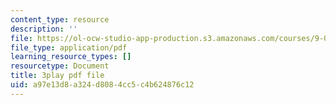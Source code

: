 ```yaml
---
content_type: resource
description: ''
file: https://ol-ocw-studio-app-production.s3.amazonaws.com/courses/9-00sc-introduction-to-psychology-fall-2011/a97e13d8a324d8084cc5c4b624876c12_z9XQpjNgeBI.pdf
file_type: application/pdf
learning_resource_types: []
resourcetype: Document
title: 3play pdf file
uid: a97e13d8-a324-d808-4cc5-c4b624876c12
---
```

